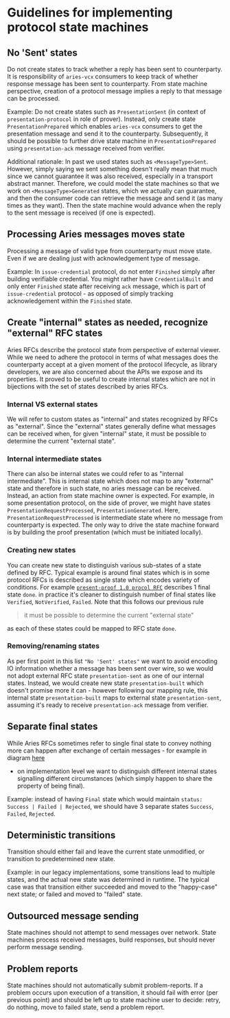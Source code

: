# Guidelines for implementing protocol state machines

## No 'Sent' states
Do not create states to track whether a reply has been sent to counterparty. It is responsibility of
`aries-vcx` consumers to keep track of whether response message has been sent to counterparty. From state
machine perspective, creation of a protocol message implies a reply to that message can be processed.

Example: Do not create states such as `PresentationSent` (in context of `presentation-protocol` in role of prover).
Instead, only create state `PresentationPrepared` which enables `aries-vcx` consumers to get the presentation message
and send it to the counterparty. Subsequently, it should be possible to further drive state machine in  `PresentationPrepared` 
using `presentation-ack` message received from verifier. 

Additional rationale: 
In past we used states such as `<MessageType>Sent`. However, simply saying we sent 
something doesn't really mean that much since we cannot guarantee it was also received, especially in a transport 
abstract manner. Therefore, we could model the state machines so that we work on `<MessageType>Generated` states, 
which we actually can guarantee, and then the consumer code can retrieve the message and send it (as many times as they want).
Then the state machine would advance when the reply to the sent message is received (if one is expected).

## Processing Aries messages moves state
Processing a message of valid type from counterparty must move state. Even if we are dealing just with acknowledgement type of message.

Example: In `issue-credential` protocol, do not enter `Finished` simply after building verifiable credential.
You might rather have `CredentialBuilt` and only enter `Finished` state after receiving `ack` message, which
is part of `issue-credential` protocol - as opposed of simply tracking acknowledgement within the `Finished` state.

## Create "internal" states as needed, recognize "external" RFC states
Aries RFCs describe the protocol state from perspective of external viewer. While we need to adhere the protocol
in terms of what messages does the counterparty accept at a given moment of the protocol lifecycle, as library
developers, we are also concerned about the APIs we expose and its properties. It proved to be useful to create
internal states which are not in bijections with the set of states described by aries RFCs.

### Internal VS external states 
We will refer to custom states as "internal" and states recognized by RFCs as "external". Since the "external" states
generally define what messages can be received when, for given "internal" state, it must be possible to determine the
current "external state".

### Internal intermediate states
There can also be internal states we could refer to as "internal intermediate". This is internal state which does not 
map to any "external" state and therefore in such state, no aries message can be received. Instead, an action from
state machine owner is expected. For example, in some presentation protocol, on the side of prover, we might have states
`PresentationRequestProcessed`, `PresentationGenerated`.
Here, `PresentationRequestProcessed` is intermediate state where no message from counterparty is expected. The only 
way to drive the state machine forward is by building the proof presentation (which must be initiated locally).

### Creating new states
You can create new state to distinguish various sub-states of a state defined by RFC. Typical example is around final
states which is in some protocol RFCs is described as single state which encodes variety of conditions. 
For example [`present-proof 1.0 procol RFC`](https://github.com/decentralized-identity/aries-rfcs/blob/main/features/0037-present-proof/README.md)
describes 1 final state `done`.
in practice it's cleaner to distinguish number of final states like `Verified`, `NotVerified`, `Failed`. Note that this
follows our previous rule
> it must be possible to determine the current "external state"

as each of these states could be mapped to RFC state `done`.

### Removing/renaming states
As per first point in this list `"No 'Sent' states"` we want to avoid encoding IO information whether a message
has been sent over wire, so we would not adopt external RFC state `presentation-sent` as one of our internal states.
Instead, we would create new state `presentation-built` which doesn't promise more it can - however following our
mapping rule, this internal state `presentation-built` maps to external state `presentation-sent`, assuming it's ready
to receive `presentation-ack` message from verifier.

## Separate final states
While Aries RFCs sometimes refer to single final state to convey nothing more can happen after exchange
of certain messages - for example in diagram [here](https://github.com/decentralized-identity/aries-rfcs/blob/main/features/0453-issue-credential-v2/README.md)
- on implementation level we want to distinguish different internal states signalling different circumstances (which
  simply happen to share the property of being final).

Example: instead of having `Final` state which would maintain `status: Success | Failed | Rejected`, we
should have 3 separate states `Success`, `Failed`, `Rejected`.

## Deterministic transitions
Transition should either fail and leave the current state unmodified, or transition to predetermined new state.

Example: in our legacy implementations, some transitions lead to multiple states, and the actual
new state was determined in runtime. The typical case was that transition either succeeded and moved to
the "happy-case" next state; or failed and moved to "failed" state. 

## Outsourced message sending 
State machines should not attempt to send messages over network. State machines process received messages, 
build responses, but should never perform message sending. 

## Problem reports
State machines should not automatically submit problem-reports. If a problem occurs upon execution of a transition,
it should fail with error (per previous point) and should be left up to state machine user to decide: retry,
do nothing, move to failed state, send a problem report.
